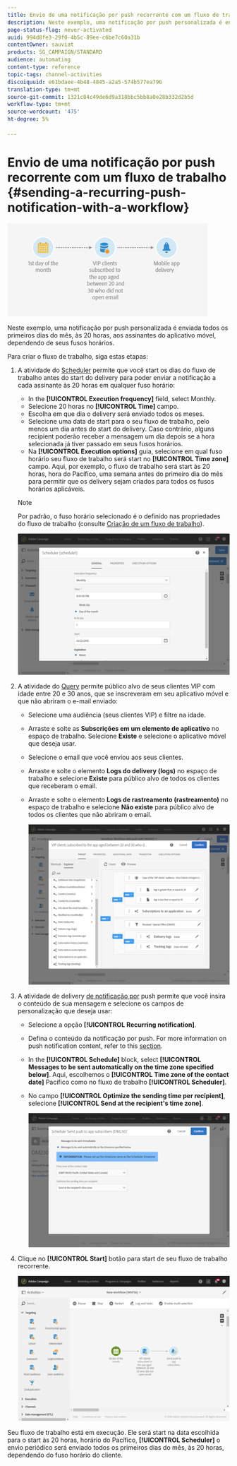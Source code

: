 ```yaml
---
title: Envio de uma notificação por push recorrente com um fluxo de trabalho
description: Neste exemplo, uma notificação por push personalizada é enviada todos os primeiros dias do mês, às 20 horas, aos assinantes do aplicativo móvel, dependendo de seus fusos horários.
page-status-flag: never-activated
uuid: 994d8fe3-29f0-4b5c-89ee-c6be7c60a31b
contentOwner: sauviat
products: SG_CAMPAIGN/STANDARD
audience: automating
content-type: reference
topic-tags: channel-activities
discoiquuid: e61bdaee-4b48-4845-a2a5-574b577ea796
translation-type: tm+mt
source-git-commit: 1321c84c49de6d9a318bbc5bb8a0e28b332d2b5d
workflow-type: tm+mt
source-wordcount: '475'
ht-degree: 5%

---
```



# Envio de uma notificação por push recorrente com um fluxo de trabalho {#sending-a-recurring-push-notification-with-a-workflow}

![](assets/wkf_push_example_1.png)

Neste exemplo, uma notificação por push personalizada é enviada todos os primeiros dias do mês, às 20 horas, aos assinantes do aplicativo móvel, dependendo de seus fusos horários.

Para criar o fluxo de trabalho, siga estas etapas:

1. A atividade do [Scheduler](../../automating/using/scheduler.md) permite que você start os dias do fluxo de trabalho antes do start do delivery para poder enviar a notificação a cada assinante às 20 horas em qualquer fuso horário:

   * In the **[!UICONTROL Execution frequency]** field, select Monthly.
   * Selecione 20 horas no **[!UICONTROL Time]** campo.
   * Escolha em que dia o delivery será enviado todos os meses.
   * Selecione uma data de start para o seu fluxo de trabalho, pelo menos um dia antes do start do delivery. Caso contrário, alguns recipient poderão receber a mensagem um dia depois se a hora selecionada já tiver passado em seus fusos horários.
   * Na **[!UICONTROL Execution options]** guia, selecione em qual fuso horário seu fluxo de trabalho será start no **[!UICONTROL Time zone]** campo. Aqui, por exemplo, o fluxo de trabalho será start às 20 horas, hora do Pacífico, uma semana antes do primeiro dia do mês para permitir que os delivery sejam criados para todos os fusos horários aplicáveis.

   >[!NOTE]
   >
   >Por padrão, o fuso horário selecionado é o definido nas propriedades do fluxo de trabalho (consulte [Criação de um fluxo de trabalho](../../automating/using/building-a-workflow.md)).

   ![](assets/wkf_push_example_5.png)

1. A atividade do [Query](../../automating/using/query.md) permite público alvo de seus clientes VIP com idade entre 20 e 30 anos, que se inscreveram em seu aplicativo móvel e que não abriram o e-mail enviado:

   * Selecione uma audiência (seus clientes VIP) e filtre na idade.
   * Arraste e solte as **Subscrições em um elemento de aplicativo** no espaço de trabalho. Selecione **Existe** e selecione o aplicativo móvel que deseja usar.
   * Selecione o email que você enviou aos seus clientes.
   * Arraste e solte o elemento **Logs do delivery (logs)** no espaço de trabalho e selecione **Existe** para público alvo de todos os clientes que receberam o email.
   * Arraste e solte o elemento **Logs de rastreamento (rastreamento)** no espaço de trabalho e selecione **Não existe** para público alvo de todos os clientes que não abriram o email.

      ![](assets/wkf_push_example_2.png)

1. A atividade de delivery [de notificação por](../../automating/using/push-notification-delivery.md) push permite que você insira o conteúdo de sua mensagem e selecione os campos de personalização que deseja usar:

   * Selecione a opção **[!UICONTROL Recurring notification]**.
   * Defina o conteúdo da notificação por push. For more information on push notification content, refer to this [section](../../channels/using/preparing-and-sending-a-push-notification.md).
   * In the **[!UICONTROL Schedule]** block, select **[!UICONTROL Messages to be sent automatically on the time zone specified below]**. Aqui, escolhemos o **[!UICONTROL Time zone of the contact date]** Pacífico como no fluxo de trabalho **[!UICONTROL Scheduler]**.
   * No campo **[!UICONTROL Optimize the sending time per recipient]**, selecione **[!UICONTROL Send at the recipient's time zone]**.

      ![](assets/wkf_push_example_4.png)

1. Clique no **[!UICONTROL Start]** botão para start de seu fluxo de trabalho recorrente.

   ![](assets/wkf_push_example_3.png)

Seu fluxo de trabalho está em execução. Ele será start na data escolhida para o start às 20 horas, horário do Pacífico, **[!UICONTROL Scheduler]** o envio periódico será enviado todos os primeiros dias do mês, às 20 horas, dependendo do fuso horário do cliente.

